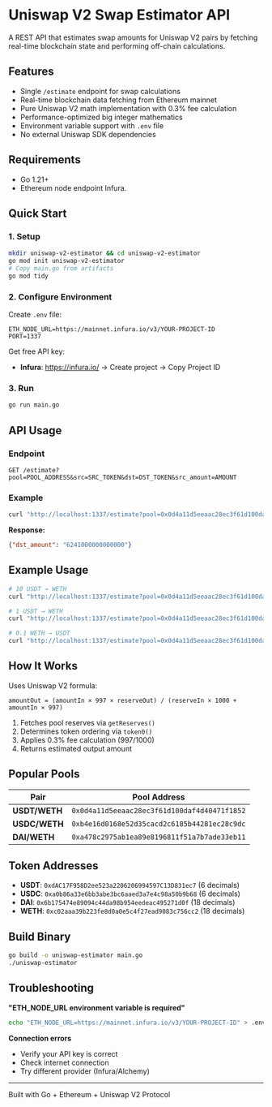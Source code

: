 # Uniswap V2 Swap Estimator API

A REST API that estimates swap amounts for Uniswap V2 pairs by fetching real-time blockchain state and performing off-chain calculations.

## Features

- Single `/estimate` endpoint for swap calculations
- Real-time blockchain data fetching from Ethereum mainnet
- Pure Uniswap V2 math implementation with 0.3% fee calculation
- Performance-optimized big integer mathematics
- Environment variable support with `.env` file
- No external Uniswap SDK dependencies

## Requirements

- Go 1.21+
- Ethereum node endpoint Infura.

## Quick Start

### 1. Setup
```bash
mkdir uniswap-v2-estimator && cd uniswap-v2-estimator
go mod init uniswap-v2-estimator
# Copy main.go from artifacts
go mod tidy
```

### 2. Configure Environment
Create `.env` file:
```env
ETH_NODE_URL=https://mainnet.infura.io/v3/YOUR-PROJECT-ID
PORT=1337
```

Get free API key:
- **Infura**: https://infura.io/ → Create project → Copy Project ID


### 3. Run
```bash
go run main.go
```

## API Usage

### Endpoint
```
GET /estimate?pool=POOL_ADDRESS&src=SRC_TOKEN&dst=DST_TOKEN&src_amount=AMOUNT
```

### Example
```bash
curl "http://localhost:1337/estimate?pool=0x0d4a11d5eeaac28ec3f61d100daf4d40471f1852&src=0xdAC17F958D2ee523a2206206994597C13D831ec7&dst=0xc02aaa39b223fe8d0a0e5c4f27ead9083c756cc2&src_amount=10000000"
```

**Response:**
```json
{"dst_amount": "6241000000000000"}
```

## Example Usage

```bash
# 10 USDT → WETH
curl "http://localhost:1337/estimate?pool=0x0d4a11d5eeaac28ec3f61d100daf4d40471f1852&src=0xdAC17F958D2ee523a2206206994597C13D831ec7&dst=0xc02aaa39b223fe8d0a0e5c4f27ead9083c756cc2&src_amount=10000000"

# 1 USDT → WETH
curl "http://localhost:1337/estimate?pool=0x0d4a11d5eeaac28ec3f61d100daf4d40471f1852&src=0xdAC17F958D2ee523a2206206994597C13D831ec7&dst=0xc02aaa39b223fe8d0a0e5c4f27ead9083c756cc2&src_amount=1000000"

# 0.1 WETH → USDT
curl "http://localhost:1337/estimate?pool=0x0d4a11d5eeaac28ec3f61d100daf4d40471f1852&src=0xc02aaa39b223fe8d0a0e5c4f27ead9083c756cc2&dst=0xdAC17F958D2ee523a2206206994597C13D831ec7&src_amount=100000000000000000"
```

## How It Works

Uses Uniswap V2 formula:
```
amountOut = (amountIn × 997 × reserveOut) / (reserveIn × 1000 + amountIn × 997)
```

1. Fetches pool reserves via `getReserves()`
2. Determines token ordering via `token0()`
3. Applies 0.3% fee calculation (997/1000)
4. Returns estimated output amount

## Popular Pools

| Pair | Pool Address |
|------|-------------|
| **USDT/WETH** | `0x0d4a11d5eeaac28ec3f61d100daf4d40471f1852` |
| **USDC/WETH** | `0xb4e16d0168e52d35cacd2c6185b44281ec28c9dc` |
| **DAI/WETH** | `0xa478c2975ab1ea89e8196811f51a7b7ade33eb11` |

## Token Addresses

- **USDT**: `0xdAC17F958D2ee523a2206206994597C13D831ec7` (6 decimals)
- **USDC**: `0xa0b86a33e6bb3abe3bc6aaed3a7e4c98a50b9b68` (6 decimals)
- **DAI**: `0x6b175474e89094c44da98b954eedeac495271d0f` (18 decimals)
- **WETH**: `0xc02aaa39b223fe8d0a0e5c4f27ead9083c756cc2` (18 decimals)

## Build Binary

```bash
go build -o uniswap-estimator main.go
./uniswap-estimator
```

## Troubleshooting

**"ETH_NODE_URL environment variable is required"**
```bash
echo "ETH_NODE_URL=https://mainnet.infura.io/v3/YOUR-PROJECT-ID" > .env
```

**Connection errors**
- Verify your API key is correct
- Check internet connection
- Try different provider (Infura/Alchemy)

---

Built with Go + Ethereum + Uniswap V2 Protocol